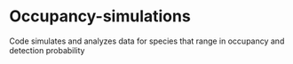 # Occupancy-simulations
Code simulates and analyzes data for species that range in occupancy and detection probability
